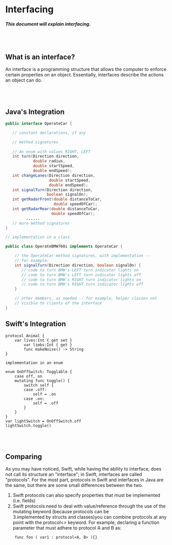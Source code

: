 # Interfacing
#### *This document will explain interfacing.* 

<br></br>
## What is an interface?
An interface is a programming structure that allows the computer to enforce certain properties on an object. Essentially, interfaces describe the actions an object can do.

<br></br>
## Java's Integration
```java
public interface OperateCar {

   // constant declarations, if any

   // method signatures
   
   // An enum with values RIGHT, LEFT
   int turn(Direction direction,
            double radius,
            double startSpeed,
            double endSpeed);
   int changeLanes(Direction direction,
                   double startSpeed,
                   double endSpeed);
   int signalTurn(Direction direction,
                  boolean signalOn);
   int getRadarFront(double distanceToCar,
                     double speedOfCar);
   int getRadarRear(double distanceToCar,
                    double speedOfCar);
         ......
   // more method signatures
}

// implementation in a class

public class OperateBMW760i implements OperateCar {

    // the OperateCar method signatures, with implementation --
    // for example:
    int signalTurn(Direction direction, boolean signalOn) {
       // code to turn BMW's LEFT turn indicator lights on
       // code to turn BMW's LEFT turn indicator lights off
       // code to turn BMW's RIGHT turn indicator lights on
       // code to turn BMW's RIGHT turn indicator lights off
    }

    // other members, as needed -- for example, helper classes not 
    // visible to clients of the interface
}


```

## Swift's Integration
```
protocol Animal {
	var lives:Int { get set }
      	var limbs:Int { get }
      	func makeNoise() -> String
}

implementation in an enum

enum OnOffSwitch: Togglable {
    case off, on
    mutating func toggle() {
        switch self {
        case .off:
            self = .on
        case .on:
            self = .off
        }
    }
}
var lightSwitch = OnOffSwitch.off
lightSwitch.toggle()

```

<br></br>
## Comparing
As you may have noticed, Swift, while having the ability to interface, does not call its structure an "interface"; in Swift, interfaces are called "protocols". For the most part, protocols in Swift and interfaces in Java are the same, but there are some small differences between the two.

1. Swift protocols can also specify properties that must be implemented (i.e. fields)<br>
2. Swift protocols need to deal with value/reference through the use of the mutating keyword (because protocols can be <br> 3.implemented by structs and classes)you can combine protocols at any point with the protocol<> keyword. For example, declaring a function parameter that must adhere to protocol A and B as:
```
	func foo ( var1 : protocol<A, B> ){}
```
